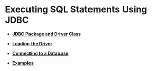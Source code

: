 # Executing SQL Statements Using JDBC<a name="EN-US_TOPIC_0241704269"></a>

-   **[JDBC Package and Driver Class](jdbc-package-and-driver-class.md)**  

-   **[Loading the Driver](loading-the-driver.md)**  

-   **[Connecting to a Database](connecting-to-a-database.md)**  

-   **[Examples](examples-0.md)**  


